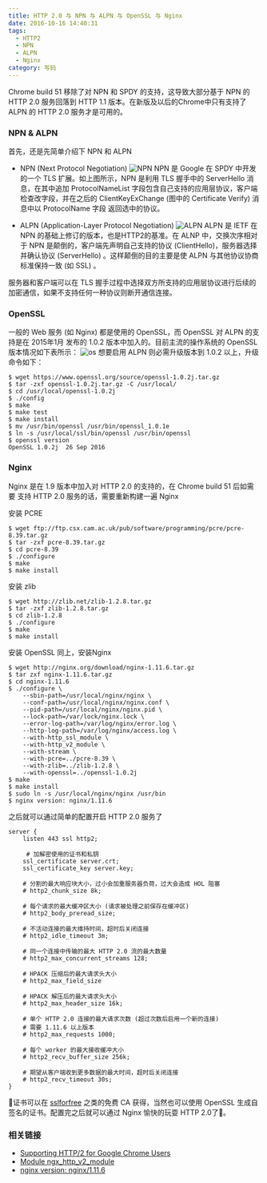 ```yaml
---
title: HTTP 2.0 与 NPN 与 ALPN 与 OpenSSL 与 Nginx
date: 2016-10-16 14:40:31
tags: 
  - HTTP2
  - NPN
  - ALPN
  - Nginx
category: 写码 
---
```


Chrome build 51 移除了对 NPN 和 SPDY 的支持，这导致大部分基于 NPN 的 HTTP 2.0 服务回落到 HTTP 1.1 版本。在新版及以后的Chrome中只有支持了 ALPN 的 HTTP 2.0 服务才是可用的。

<!--more-->
### NPN & ALPN
首先，还是先简单介绍下 NPN 和 ALPN

* NPN (Next Protocol Negotiation)
![NPN][NPN] 
NPN 是 Google 在 SPDY 中开发的一个 TLS 扩展。如上图所示，NPN 是利用 TLS 握手中的 ServerHello 消息，在其中追加 ProtocolNameList 字段包含自己支持的应用层协议，客户端检查改字段，并在之后的 ClientKeyExChange (图中的 Certificate Verify) 消息中以 ProtocolName 字段 返回选中的协议。

* ALPN (Application-Layer Protocol Negotiation)
![ALPN][ALPN]
ALPN 是 IETF 在 NPN 的基础上修订的版本，也是HTTP2的基准。在 ALNP 中，交换次序相对于 NPN 是颠倒的，客户端先声明自己支持的协议 (ClientHello)，服务器选择并确认协议 (ServerHello) 。这样颠倒的目的主要是使 ALPN 与其他协议协商标准保持一致 (如 SSL) 。

服务器和客户端可以在 TLS 握手过程中选择双方所支持的应用层协议进行后续的加密通信，如果不支持任何一种协议则断开通信连接。

### OpenSSL
一般的 Web 服务 (如 Nginx) 都是使用的 OpenSSL，而 OpenSSL 对 ALPN 的支持是在 2015年1月 发布的 1.0.2 版本中加入的。目前主流的操作系统的 OpenSSL 版本情况如下表所示：
![os][os]
想要启用 ALPN 则必需升级版本到 1.0.2 以上，升级命令如下：

```
$ wget https://www.openssl.org/source/openssl-1.0.2j.tar.gz
$ tar -zxf openssl-1.0.2j.tar.gz -C /usr/local/
$ cd /usr/local/openssl-1.0.2j
$ ./config
$ make
$ make test
$ make install
$ mv /usr/bin/openssl /usr/bin/openssl_1.0.1e
$ ln -s /usr/local/ssl/bin/openssl /usr/bin/openssl
$ openssl version
OpenSSL 1.0.2j  26 Sep 2016
```
### Nginx
Nginx 是在 1.9 版本中加入对 HTTP 2.0 的支持的，在 Chrome build 51 后如需要 支持 HTTP 2.0 服务的话，需要重新构建一遍 Nginx

安装 PCRE

```
$ wget ftp://ftp.csx.cam.ac.uk/pub/software/programming/pcre/pcre-8.39.tar.gz
$ tar -zxf pcre-8.39.tar.gz
$ cd pcre-8.39
$ ./configure
$ make
$ make install
```
安装 zlib

```
$ wget http://zlib.net/zlib-1.2.8.tar.gz
$ tar -zxf zlib-1.2.8.tar.gz
$ cd zlib-1.2.8
$ ./configure
$ make
$ make install
```
安装 OpenSSL 同上，安装Nginx

```
$ wget http://nginx.org/download/nginx-1.11.6.tar.gz
$ tar zxf nginx-1.11.6.tar.gz
$ cd nginx-1.11.6
$ ./configure \
    --sbin-path=/usr/local/nginx/nginx \
    --conf-path=/usr/local/nginx/nginx.conf \
    --pid-path=/usr/local/nginx/nginx.pid \
    --lock-path=/var/lock/nginx.lock \
    --error-log-path=/var/log/nginx/error.log \
    --http-log-path=/var/log/nginx/access.log \
    --with-http_ssl_module \
    --with-http_v2_module \
    --with-stream \
    --with-pcre=../pcre-8.39 \
    --with-zlib=../zlib-1.2.8 \
    --with-openssl=../openssl-1.0.2j
$ make
$ make install
$ sudo ln -s /usr/local/nginx/nginx /usr/bin
$ nginx version: nginx/1.11.6
```
之后就可以通过简单的配置开启 HTTP 2.0 服务了

```
server {
    listen 443 ssl http2;
	
	 # 加解密使用的证书和私钥
    ssl_certificate server.crt;
    ssl_certificate_key server.key;
    
    # 分割的最大响应块大小，过小会加重服务器负荷，过大会造成 HOL 阻塞
    # http2_chunk_size 8k; 
    
    # 每个请求的最大缓冲区大小 (请求被处理之前保存在缓冲区)
    # http2_body_preread_size;
    
    # 不活动连接的最大维持时间，超时后关闭连接
    # http2_idle_timeout 3m;
    
    # 同一个连接中传输的最大 HTTP 2.0 流的最大数量
    # http2_max_concurrent_streams 128;
    
    # HPACK 压缩后的最大请求头大小
    # http2_max_field_size
    
    # HPACK 解压后的最大请求头大小
    # http2_max_header_size 16k;
    
    # 单个 HTTP 2.0 连接的最大请求次数 (超过次数后启用一个新的连接) 
    # 需要 1.11.6 以上版本
    # http2_max_requests 1000;
    
    # 每个 worker 的最大接收缓冲大小
    # http2_recv_buffer_size 256k;
    
    # 期望从客户端收到更多数据的最大时间，超时后关闭连接
    # http2_recv_timeout 30s;
}
```
证书可以在 [sslforfree](https://www.sslforfree.com/) 之类的免费 CA 获得，当然也可以使用 OpenSSL 生成自签名的证书。配置完之后就可以通过 Nginx 愉快的玩耍 HTTP 2.0了🙈。

### 相关链接
* [Supporting HTTP/2 for Google Chrome Users](https://www.nginx.com/blog/supporting-http2-google-chrome-users/)
* [Module ngx\_http\_v2_module](http://nginx.org/en/docs/http/ngx_http_v2_module.html)
* [nginx version: nginx/1.11.6](https://www.nginx.com/resources/admin-guide/installing-nginx-open-source/)



[NPN]: http://ogovd1xl2.bkt.clouddn.com/xnpn-negotiation.png.pagespeed.ic.jL_X7qsh4g.png?imageView2/1/w/696/h/348
[ALPN]: http://ogovd1xl2.bkt.clouddn.com/how-alpn-works.png?imageView2/1/w/696/h/348
[os]: http://ogovd1xl2.bkt.clouddn.com/wwww.png?imageView2/1/w/1031/h/348
